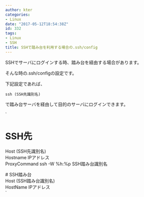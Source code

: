 ```yaml
---
author: kter
categories:
- Linux
date: "2017-05-12T18:54:38Z"
id: 332
tags:
- Linux
- SSH
title: SSHで踏み台を利用する場合の.ssh/config
---
```

SSHでサーバにログインする時、踏み台を経由する場合があります。
  
そんな時の.ssh/configの設定です。

下記設定であれば、
  
`ssh (SSH先識別名)`
  
で踏み台サーバを経由して目的のサーバにログインできます。

`<br />
# SSH先<br />
Host (SSH先識別名)<br />
  Hostname IPアドレス<br />
  ProxyCommand ssh -W %h:%p SSH踏み台識別名</p>
<p># SSH踏み台<br />
Host (SSH踏み台識別名)<br />
  HostName IPアドレス<br />
`